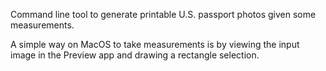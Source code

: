 Command line tool to generate printable U.S. passport photos given some measurements.

A simple way on MacOS to take measurements is by viewing the input image in the Preview app and drawing a rectangle selection.
